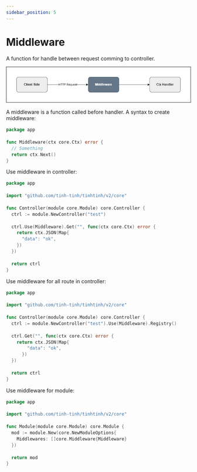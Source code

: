 ```yaml
---
sidebar_position: 5
---
```


# Middleware

A function for handle between request comming to controller.

![middleware](./img/middleware.png)

A middleware is a function called before handler. A syntax to create middleware:

```go
package app

func Middleware(ctx core.Ctx) error {
  // Something
  return ctx.Next()
}
```

Use middleware in controller:

```go
package app

import "github.com/tinh-tinh/tinhtinh/v2/core"

func Controller(module core.Module) core.Controller {
  ctrl := module.NewController("test")
  
  ctrl.Use(Middleware).Get("", func(ctx core.Ctx) error {
    return ctx.JSON(Map{
      "data": "ok",
    })
  })
    
  return ctrl
}
```

Use middleware for all route in controller:

```go
package app

import "github.com/tinh-tinh/tinhtinh/v2/core"

func Controller(module core.Module) core.Controller {
  ctrl := module.NewController("test").Use(Middleware).Registry()
    
  ctrl.Get("", func(ctx core.Ctx) error {
    return ctx.JSON(Map{
	    "data": "ok",
	  })
  })
    
  return ctrl
}
```

Use middleware for module:

```go
package app

import "github.com/tinh-tinh/tinhtinh/v2/core"

func Module(module core.Module) core.Module {
  mod := module.New(core.NewModuleOptions{
    Middlewares: []core.Middleware{Middleware}
  })
    
  return mod
}
```